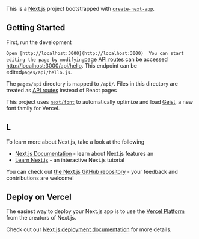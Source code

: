 This is a [Next.js](https://nextjs.org) project bootstrapped with [`create-next-app`](https://nextjs.org/docs/pages/api-reference/create-next-app).

## Getting Started

First, run the development

`
Open [http://localhost:3000](http://localhost:3000) 
You can start editing the page by modifying `page
[API routes](https://nextjs.org/docs/pages/building-your-application/routing/api-routes) can be accessed  [http://localhost:3000/api/hello](http://localhost:3000/api/hello). This endpoint can be
edited`pages/api/hello.js`.

The `pages/api` directory is mapped to `/api/`. Files in this directory are treated as [API routes](https://nextjs.org/docs/pages/building-your-application/routing/api-routes) instead of React pages

This project uses [`next/font`](https://nextjs.org/docs/pages/building-your-application/optimizing/fonts) to automatically optimize and load [Geist](https://vercel.com/font), a new font family for Vercel.

## L
To learn more about Next.js, take a look at the following
- [Next.js Documentation](https://nextjs.org/docs) - learn about Next.js features an
- [Learn Next.js](https://nextjs.org/learn-pages-router) - an interactive Next.js tutorial

You can check out [the Next.js GitHub repository](https://github.com/vercel/next.js) - your feedback and contributions are welcome!

## Deploy on Vercel

The easiest way to deploy your Next.js app is to use the [Vercel Platform](https://vercel.com/new?utm_medium=default-template&filter=next.js&utm_source=create-next-app&utm_campaign=create-next-app-readme) from the creators of Next.js.

Check out our [Next.js deployment documentation](https://nextjs.org/docs/pages/building-your-application/deploying) for more details.
